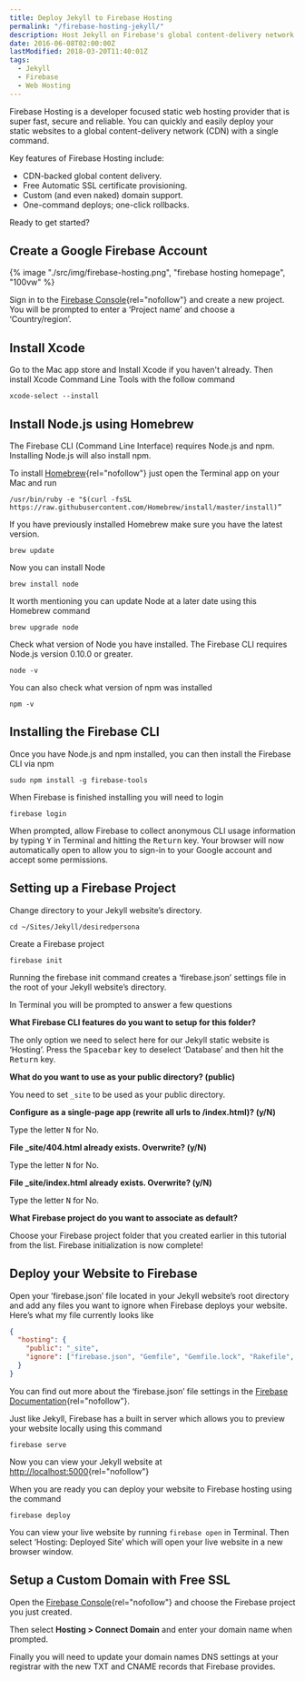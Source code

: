 ```yaml
---
title: Deploy Jekyll to Firebase Hosting
permalink: "/firebase-hosting-jekyll/"
description: Host Jekyll on Firebase's global content-delivery network (CDN).
date: 2016-06-08T02:00:00Z
lastModified: 2018-03-20T11:40:01Z
tags:
  - Jekyll
  - Firebase
  - Web Hosting
---
```


Firebase Hosting is a developer focused static web hosting provider that is super fast, secure and reliable. You can quickly and easily deploy your static websites to a global content-delivery network (CDN) with a single command.

Key features of Firebase Hosting include:

- CDN-backed global content delivery.
- Free Automatic SSL certificate provisioning.
- Custom (and even naked) domain support.
- One-command deploys; one-click rollbacks.

Ready to get started?

## Create a Google Firebase Account

{% image "./src/img/firebase-hosting.png", "firebase hosting homepage", "100vw" %}

Sign in to the [Firebase Console](https://firebase.google.com){rel="nofollow"} and create a new project. You will be prompted to enter a ‘Project name’ and choose a ‘Country/region’.

## Install Xcode

Go to the Mac app store and Install Xcode if you haven't already. Then install Xcode Command Line Tools with the follow command

```shell
xcode-select --install
```

## Install Node.js using Homebrew

The Firebase CLI (Command Line Interface) requires Node.js and npm. Installing Node.js will also install npm.

To install [Homebrew](https://brew.sh){rel="nofollow"} just open the Terminal app on your Mac and run

```shell
/usr/bin/ruby -e "$(curl -fsSL https://raw.githubusercontent.com/Homebrew/install/master/install)”
```

If you have previously installed Homebrew make sure you have the latest version.

```shell
brew update
```

Now you can install Node

```shell
brew install node
```

It worth mentioning you can update Node at a later date using this Homebrew command

```shell
brew upgrade node
```

Check what version of Node you have installed. The Firebase CLI requires Node.js version 0.10.0 or greater.

```shell
node -v
```

You can also check what version of npm was installed

```shell
npm -v
```

## Installing the Firebase CLI

Once you have Node.js and npm installed, you can then install the Firebase CLI via npm

```shell
sudo npm install -g firebase-tools
```

When Firebase is finished installing you will need to login

```shell
firebase login
```

When prompted, allow Firebase to collect anonymous CLI usage information by typing <kbd>Y</kbd> in Terminal and hitting the <kbd>Return</kbd> key. Your browser will now automatically open to allow you to sign-in to your Google account and accept some permissions.

## Setting up a Firebase Project

Change directory to your Jekyll website’s directory.

```shell
cd ~/Sites/Jekyll/desiredpersona
```

Create a Firebase project

```shell
firebase init
```

Running the firebase init command creates a ‘firebase.json’ settings file in the root of your Jekyll website’s directory.

In Terminal you will be prompted to answer a few questions

**What Firebase CLI features do you want to setup for this folder?**

The only option we need to select here for our Jekyll static website is ‘Hosting’. Press the <kbd>Spacebar</kbd> key to deselect ‘Database’ and then hit the <kbd>Return</kbd> key.

**What do you want to use as your public directory? (public)**

You need to set `_site` to be used as your public directory.

**Configure as a single-page app (rewrite all urls to /index.html)? (y/N)**

Type the letter <kbd>N</kbd> for No.

**File \_site/404.html already exists. Overwrite? (y/N)**

Type the letter <kbd>N</kbd> for No.

**File \_site/index.html already exists. Overwrite? (y/N)**

Type the letter <kbd>N</kbd> for No.

**What Firebase project do you want to associate as default?**

Choose your Firebase project folder that you created earlier in this tutorial from the list. Firebase initialization is now complete!

## Deploy your Website to Firebase

Open your ’firebase.json’ file located in your Jekyll website’s root directory and add any files you want to ignore when Firebase deploys your website. Here’s what my file currently looks like

```json
{
  "hosting": {
    "public": "_site",
    "ignore": ["firebase.json", "Gemfile", "Gemfile.lock", "Rakefile", "CNAME", "README.md"]
  }
}
```

You can find out more about the ‘firebase.json’ file settings in the [Firebase Documentation](https://firebase.google.com/docs/hosting/full-config#section-firebase-json){rel="nofollow"}.

Just like Jekyll, Firebase has a built in server which allows you to preview your website locally using this command

```shell
firebase serve
```

Now you can view your Jekyll website at [http://localhost:5000](http://localhost:5000){rel="nofollow"}

When you are ready you can deploy your website to Firebase hosting using the command

```shell
firebase deploy
```

You can view your live website by running `firebase open` in Terminal. Then select ‘Hosting: Deployed Site’ which will open your live website in a new browser window.

## Setup a Custom Domain with Free SSL

Open the [Firebase Console](https://console.firebase.google.com){rel="nofollow"} and choose the Firebase project you just created.

Then select **Hosting > Connect Domain** and enter your domain name when prompted.

Finally you will need to update your domain names DNS settings at your registrar with the new TXT and CNAME records that Firebase provides.
